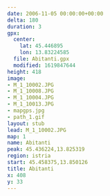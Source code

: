 ```yaml
---
date: 2006-11-05 00:00:00+00:00
delta: 180
duration: 3
gpx:
  center:
    lat: 45.446895
    lon: 13.83224585
  file: Abitanti.gpx
  modified: 1619847644
height: 418
image:
- M_1_10002.JPG
- M_1_10008.JPG
- M_1_10004.JPG
- M_1_10013.JPG
- mapgps.jpg
- path_1.gif
layout: stub
lead: M_1_10002.JPG
map: 1
name: Abitanti
peak: 45.436224,13.825319
region: istria
start: 45.458375,13.850126
title: Abitanti
x: 408
y: 33
---
```

